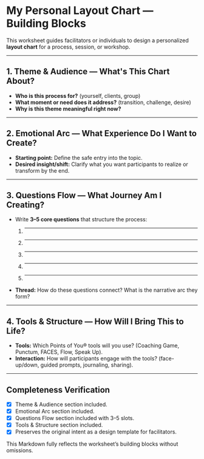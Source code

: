 # My Personal Layout Chart — Building Blocks

This worksheet guides facilitators or individuals to design a personalized **layout chart** for a process, session, or workshop.  

---

## 1. Theme & Audience — What's This Chart About?
- **Who is this process for?** (yourself, clients, group)  
- **What moment or need does it address?** (transition, challenge, desire)  
- **Why is this theme meaningful right now?**  

---

## 2. Emotional Arc — What Experience Do I Want to Create?
- **Starting point:** Define the safe entry into the topic.  
- **Desired insight/shift:** Clarify what you want participants to realize or transform by the end.  

---

## 3. Questions Flow — What Journey Am I Creating?
- Write **3–5 core questions** that structure the process:  
  1. ___________________  
  2. ___________________  
  3. ___________________  
  4. ___________________  
  5. ___________________  

- **Thread:** How do these questions connect? What is the narrative arc they form?  

---

## 4. Tools & Structure — How Will I Bring This to Life?
- **Tools:** Which Points of You® tools will you use? (Coaching Game, Punctum, FACES, Flow, Speak Up).  
- **Interaction:** How will participants engage with the tools? (face-up/down, guided prompts, journaling, sharing).  

---

## Completeness Verification
- [x] Theme & Audience section included.  
- [x] Emotional Arc section included.  
- [x] Questions Flow section included with 3–5 slots.  
- [x] Tools & Structure section included.  
- [x] Preserves the original intent as a design template for facilitators.  

This Markdown fully reflects the worksheet’s building blocks without omissions.
